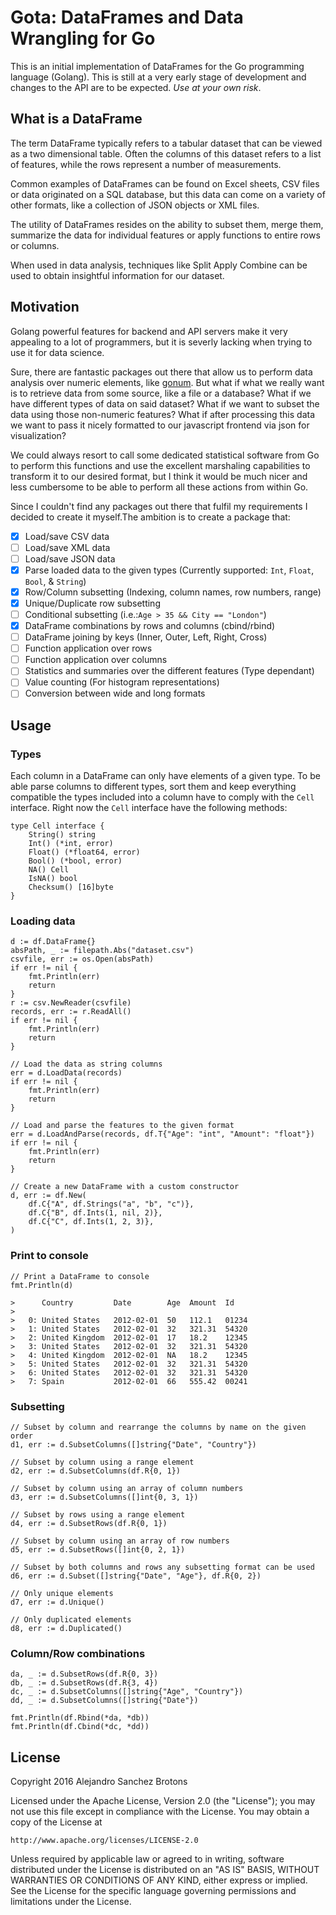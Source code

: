 Gota: DataFrames and Data Wrangling for Go
==========================================

This is an initial implementation of DataFrames for the Go programming
language (Golang). This is still at a very early stage of development
and changes to the API are to be expected. *Use at your own risk*.

What is a DataFrame
-------------------
The term DataFrame typically refers to a tabular dataset that can be
viewed as a two dimensional table. Often the columns of this dataset
refers to a list of features, while the rows represent a number of
measurements.

Common examples of DataFrames can be found on Excel sheets, CSV files
or data originated on a SQL database, but this data can come on
a variety of other formats, like a collection of JSON objects or XML
files.

The utility of DataFrames resides on the ability to subset them, merge
them, summarize the data for individual features or apply functions to
entire rows or columns.

When used in data analysis, techniques like Split Apply Combine can be
used to obtain insightful information for our dataset.

Motivation
----------
Golang powerful features for backend and API servers make it very
appealing to a lot of programmers, but it is severly lacking when
trying to use it for data science.

Sure, there are fantastic packages out there that allow us to perform
data analysis over numeric elements, like [gonum][1]. But what if what
we really want is to retrieve data from some source, like a file or
a database? What if we have different types of data on said dataset?
What if we want to subset the data using those non-numeric features?
What if after processing this data we want to pass it nicely formatted
to our javascript frontend via json for visualization?

We could always resort to call some dedicated statistical software
from Go to perform this functions and use the excellent marshaling
capabilities to transform it to our desired format, but I think it
would be much nicer and less cumbersome to be able to perform all
these actions from within Go.

Since I couldn't find any packages out there that fulfil my
requirements I decided to create it myself.The ambition is to create
a package that:

- [x] Load/save CSV data
- [ ] Load/save XML data
- [ ] Load/save JSON data
- [x] Parse loaded data to the given types (Currently supported:
  `Int`, `Float`, `Bool`, & `String`)
- [x] Row/Column subsetting (Indexing, column names, row numbers, range)
- [x] Unique/Duplicate row subsetting
- [ ] Conditional subsetting (i.e.:`Age > 35 && City == "London"`)
- [x] DataFrame combinations by rows and columns (cbind/rbind)
- [ ] DataFrame joining by keys (Inner, Outer, Left, Right, Cross)
- [ ] Function application over rows
- [ ] Function application over columns
- [ ] Statistics and summaries over the different features (Type dependant)
- [ ] Value counting (For histogram representations)
- [ ] Conversion between wide and long formats

Usage
-----
### Types
Each column in a DataFrame can only have elements of a given type. To
be able parse columns to different types, sort them and keep
everything compatible the types included into a column have to comply
with the `Cell` interface. Right now the `Cell` interface have the
following methods:
```
type Cell interface {
	String() string
	Int() (*int, error)
	Float() (*float64, error)
	Bool() (*bool, error)
	NA() Cell
	IsNA() bool
	Checksum() [16]byte
}
```

### Loading data
```
d := df.DataFrame{}
absPath, _ := filepath.Abs("dataset.csv")
csvfile, err := os.Open(absPath)
if err != nil {
    fmt.Println(err)
    return
}
r := csv.NewReader(csvfile)
records, err := r.ReadAll()
if err != nil {
    fmt.Println(err)
    return
}

// Load the data as string columns
err = d.LoadData(records)
if err != nil {
    fmt.Println(err)
    return
}

// Load and parse the features to the given format
err = d.LoadAndParse(records, df.T{"Age": "int", "Amount": "float"})
if err != nil {
    fmt.Println(err)
    return
}

// Create a new DataFrame with a custom constructor
d, err := df.New(
    df.C{"A", df.Strings("a", "b", "c")},
    df.C{"B", df.Ints(1, nil, 2)},
    df.C{"C", df.Ints(1, 2, 3)},
)
```

### Print to console
```
// Print a DataFrame to console
fmt.Println(d)

>      Country         Date        Age  Amount  Id
>
>   0: United States   2012-02-01  50   112.1   01234
>   1: United States   2012-02-01  32   321.31  54320
>   2: United Kingdom  2012-02-01  17   18.2    12345
>   3: United States   2012-02-01  32   321.31  54320
>   4: United Kingdom  2012-02-01  NA   18.2    12345
>   5: United States   2012-02-01  32   321.31  54320
>   6: United States   2012-02-01  32   321.31  54320
>   7: Spain           2012-02-01  66   555.42  00241

```
    
### Subsetting
```
// Subset by column and rearrange the columns by name on the given order
d1, err := d.SubsetColumns([]string{"Date", "Country"})

// Subset by column using a range element
d2, err := d.SubsetColumns(df.R{0, 1})

// Subset by column using an array of column numbers
d3, err := d.SubsetColumns([]int{0, 3, 1})

// Subset by rows using a range element
d4, err := d.SubsetRows(df.R{0, 1})

// Subset by column using an array of row numbers
d5, err := d.SubsetRows([]int{0, 2, 1})

// Subset by both columns and rows any subsetting format can be used
d6, err := d.Subset([]string{"Date", "Age"}, df.R{0, 2})

// Only unique elements
d7, err := d.Unique()

// Only duplicated elements
d8, err := d.Duplicated()
```

### Column/Row combinations
```
da, _ := d.SubsetRows(df.R{0, 3})
db, _ := d.SubsetRows(df.R{3, 4})
dc, _ := d.SubsetColumns([]string{"Age", "Country"})
dd, _ := d.SubsetColumns([]string{"Date"})

fmt.Println(df.Rbind(*da, *db))
fmt.Println(df.Cbind(*dc, *dd))
```

License
-------
Copyright 2016 Alejandro Sanchez Brotons

Licensed under the Apache License, Version 2.0 (the "License"); you
may not use this file except in compliance with the License.  You may
obtain a copy of the License at

    http://www.apache.org/licenses/LICENSE-2.0

Unless required by applicable law or agreed to in writing, software
distributed under the License is distributed on an "AS IS" BASIS,
WITHOUT WARRANTIES OR CONDITIONS OF ANY KIND, either express or
implied. See the License for the specific language governing
permissions and limitations under the License.

[1]: https://github.com/gonum
[2]: https://github.com/kniren/gota
